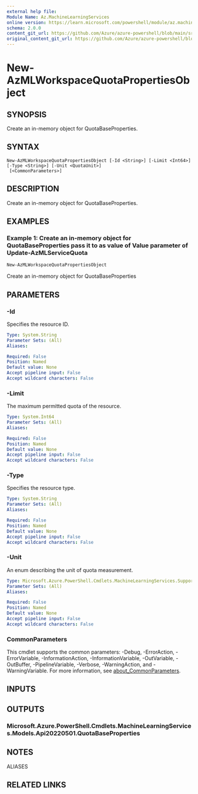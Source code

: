```yaml
---
external help file: 
Module Name: Az.MachineLearningServices
online version: https://learn.microsoft.com/powershell/module/az.machinelearningservices/new-azmlworkspacequotapropertiesobject
schema: 2.0.0
content_git_url: https://github.com/Azure/azure-powershell/blob/main/src/MachineLearningServices/MachineLearningServices/help/New-AzMLWorkspaceQuotaPropertiesObject.md
original_content_git_url: https://github.com/Azure/azure-powershell/blob/main/src/MachineLearningServices/MachineLearningServices/help/New-AzMLWorkspaceQuotaPropertiesObject.md
---
```


# New-AzMLWorkspaceQuotaPropertiesObject

## SYNOPSIS
Create an in-memory object for QuotaBaseProperties.

## SYNTAX

```
New-AzMLWorkspaceQuotaPropertiesObject [-Id <String>] [-Limit <Int64>] [-Type <String>] [-Unit <QuotaUnit>]
 [<CommonParameters>]
```

## DESCRIPTION
Create an in-memory object for QuotaBaseProperties.

## EXAMPLES

### Example 1: Create an in-memory object for QuotaBaseProperties pass it to as value of Value parameter of  Update-AzMLServiceQuota
```powershell
New-AzMLWorkspaceQuotaPropertiesObject
```

Create an in-memory object for QuotaBaseProperties

## PARAMETERS

### -Id
Specifies the resource ID.

```yaml
Type: System.String
Parameter Sets: (All)
Aliases:

Required: False
Position: Named
Default value: None
Accept pipeline input: False
Accept wildcard characters: False
```

### -Limit
The maximum permitted quota of the resource.

```yaml
Type: System.Int64
Parameter Sets: (All)
Aliases:

Required: False
Position: Named
Default value: None
Accept pipeline input: False
Accept wildcard characters: False
```

### -Type
Specifies the resource type.

```yaml
Type: System.String
Parameter Sets: (All)
Aliases:

Required: False
Position: Named
Default value: None
Accept pipeline input: False
Accept wildcard characters: False
```

### -Unit
An enum describing the unit of quota measurement.

```yaml
Type: Microsoft.Azure.PowerShell.Cmdlets.MachineLearningServices.Support.QuotaUnit
Parameter Sets: (All)
Aliases:

Required: False
Position: Named
Default value: None
Accept pipeline input: False
Accept wildcard characters: False
```

### CommonParameters
This cmdlet supports the common parameters: -Debug, -ErrorAction, -ErrorVariable, -InformationAction, -InformationVariable, -OutVariable, -OutBuffer, -PipelineVariable, -Verbose, -WarningAction, and -WarningVariable. For more information, see [about_CommonParameters](http://go.microsoft.com/fwlink/?LinkID=113216).

## INPUTS

## OUTPUTS

### Microsoft.Azure.PowerShell.Cmdlets.MachineLearningServices.Models.Api20220501.QuotaBaseProperties

## NOTES

ALIASES

## RELATED LINKS

